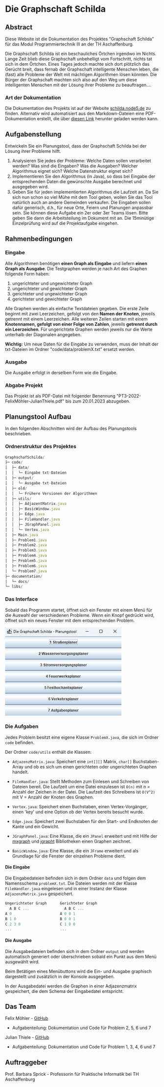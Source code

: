 # Die Graphschaft Schilda

## Abstract

Diese Website ist die Dokumentation des Projektes "Graphschaft Schilda" für das Modul Programmiertechnik III an der TH Aschaffenburg.

Die Graphschaft Schilda ist ein beschauliches Örtchen irgendwo im Nichts.
Lange Zeit blieb diese Graphschaft unbehelligt vom Fortschritt, nichts tat sich in dem  Örtchen. Eines Tages jedoch machte sich dort plötzlich das Gerücht breit, dass fernab der Graphschaft intelligente Menschen leben, die (fast) alle Probleme der Welt mit mächtigen Algorithmen lösen könnten. Die Bürger der Graphschaft machten sich also auf den Weg um diese intelligenten Menschen mit der Lösung ihrer Probleme zu beauftragen....

### Art der Dokumentation

Die Dokumentation des Projekts ist auf der Website [schilda.node5.de](https://schilda.node5.de/) zu finden. Alternativ wird automatisiert aus den Markdown-Dateien eine PDF-Dokumentation erstellt, die über [diesen Link](https://github.com/thieleju/GraphschaftSchilda/raw/gh-pages/Dokumentation.pdf) herunter geladen werden kann.

## Aufgabenstellung

Entwickeln Sie ein Planungstool, dass der Graphschaft Schilda bei der Lösung ihrer Probleme hilft.  

1. Analysieren Sie jedes der Probleme: Welche Daten sollen verarbeitet werden? Was sind die Eingaben? Was die Ausgaben? Welcher Algorithmus eignet sich? Welche Datenstruktur eignet sich?
2. Implementieren Sie den Algorithmus (in Java), so dass bei Eingabe der entsprechenden Daten die gewünschte Ausgabe berechnet und ausgegeben wird. 
3. Geben Sie für jeden implementierten Algorithmus die Laufzeit an. Da Sie sich nun schon so viel Mühe mit dem Tool geben, wollen Sie das Tool natürlich auch an andere Gemeinden verkaufen. Die Eingaben sollen dafür generisch, d.h., für neue Orte, Feiern und Planungen anpassbar sein. Sie können diese Aufgabe ein 2er oder 3er Teams lösen. Bitte geben Sie dann die Arbeitsteilung im Dokument mit an. Die 15minütige Einzelprüfung wird auf die Projektaufgabe eingehen.

## Rahmenbedingungen

### Eingabe

Alle Algorithmen benötigen **einen Graph als Eingabe** und liefern **einen Graph als Ausgabe**.
Die Testgraphen werden je nach Art des Graphen folgende Form haben:

1. ungerichteter und ungewichteter Graph
2. ungerichteter und gewichteter Graph
3. gerichteter und ungewichteter Graph
4. gerichteter und gewichteter Graph

Alle Graphen werden als einfache Textdateien gegeben. Die erste Zeile beginnt mit zwei Leerzeichen, gefolgt von den **Namen der Knoten**, jeweils getrennt mit einem Leerzeichen.
Alle weiteren Zeilen starten mit einem **Knotennamen, gefolgt von einer Folge von Zahlen**, jeweils **getrennt durch ein Leerzeichen**.
Für ungerichtete Graphen werden jeweils nur die Werte unterhalb der Diagonalen angegeben.

**Wichtig:** Um neue Daten für die Eingabe zu verwenden, muss der Inhalt der txt-Dateien im Ordner "code/data/problemX.txt" ersetzt werden.

### Ausgabe

Die Ausgabe erfolgt in derselben Form wie die Eingabe.

### Abgabe Projekt

Das Projekt ist als PDF-Datei mit folgender Benennung "PT3-2022-FelixMöhler-JulianThiele.pdf" bis zum 20.01.2023 abzugeben.

## Planungstool Aufbau

In den folgenden Abschnitten wird der Aufbau des Planungstools beschrieben.

### Ordnerstruktur des Projektes

```js
GraphschafSchilda/
├─ code/
│  ├─ data/
│  │  └─ Eingabe txt-Dateien
│  ├─ output/
│  │  └─ Ausgabe txt-Dateien
│  ├─ old/
│  │  └─ Frühere Versionen der Algorithmen
│  ├─ utils/
│  │  ├─ AdjazentMatrix.java
│  │  ├─ BasicWindow.java
│  │  ├─ Edge.java
│  │  ├─ FileHandler.java
│  │  ├─ JGraphPanel.java
│  │  └─ Vertex.java
│  ├─ Main.java
│  ├─ Problem1.java
│  ├─ Problem2.java
│  ├─ Problem3.java
│  ├─ Problem4.java
│  ├─ Problem5.java
│  ├─ Problem6.java
│  └─ Problem7.java
├─ documentation/
│  └─ docs/
└─ libs/
```

### Das Interface

Sobald das Programm startet, öffnet sich ein Fenster mit einem Menü für die Auswahl der verschiedenen Probleme. Wenn ein Knopf gedrückt wird, öffnet sich ein neues Fenster mit dem entsprechenden Problem. 

![Tool](images/tool.png)

### Die Aufgaben

Jedes Problem besitzt eine eigene Klasse `ProblemX.java`, die sich im Ordner `code` befinden. 

Der Ordner `code/utils` enthält die Klassen:

- `AdjazenzMatrix.java`: Speichert eine `int[][]` Matrix, `char[]` Buchstaben-Array und ob es sich um einen gerichteten oder ungerichteten Graphen handelt.

- `FileHandler.java`: Stellt Methoden zum Einlesen und Schreiben von Dateien bereit. Die Laufzeit um eine Datei einzulesen ist `O(n)` mit n = Anzahl der Zeichen in der Datei. Die Laufzeit des Schreibens ist `O(V^2)` mit V = Anzahl der Knoten des Graphen.

- `Vertex.java`: Speichert einen Buchstaben, einen Vertex-Vorgänger, einen 'key' und eine Option ob der Vertex bereits besucht wurde.

- `Edge.java`: Speichert zwei Buchstaben für den Start- und Endknoten der Kante und ein Gewicht.

- `JGraphPanel.java`: Eine Klasse, die ein `JPanel` erweitert und mit Hilfe der [mxgraph](https://jgraph.github.io/mxgraph/) und [jgrapht](https://jgrapht.org/) Bibliotheken einen Graphen zeichnet.

- `BasicWindow.java`: Eine Klasse, die ein `JFrame` erweitert und als Grundlage für die Fenster der einzelnen Probleme dient.

#### Die Eingabe

Die Eingabedateien befinden sich in dem Ordner `data` und folgen dem Namensschema `problemX.txt`. Die Dateien werden mit der Klasse `FileHandler.java` eingelesen und in einer Instanz der Klasse `AdjazenzMatrix.java` gespeichert. 

```js
Ungerichteter Graph      Gerichteter Graph
  A B C ...                A B C ...
A 0                      A 0 0 1
B 1 0                    B 0 0 1
C 2 3 0                  C 1 0 0
...                      ...
```

#### Die Ausgabe

Die Ausgabedateien befinden sich in dem Ordner `output` und werden automatisch generiert oder überschrieben sobald ein Punkt aus dem Menü ausgewählt wird.

Beim Betätigen eines Menübuttons wird die Ein- und Ausgabe graphisch dargestellt und zusätzlich in der Konsole ausgegeben.

In der Ausgabedatei werden die Graphen in einer Adjazenzmatrix gespeichert, die dem Schema der Eingabedatei entspricht. 

## Das Team

Felix Möhler - [GitHub](https://github.com/flexx7)
- Aufgabenteilung: Dokumentation und Code für Problem 2, 5, 6 und 7


Julian Thiele - [GitHub](https://github.com/thieleju)
- Aufgabenteilung: Dokumentation und Code für Problem 1, 3, 4, 6 und 7

## Auftraggeber

Prof. Barbara Sprick - Professorin für Praktische Informatik bei TH Aschaffenburg